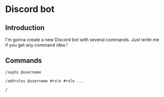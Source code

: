 # Discord bot

## Introduction

I'm gonna create a new Discord bot with several commands. Just write me if you get any command idea !

## Commands

``/sayhi @username``  

``/addroles @username #role #role ...``  

``/``